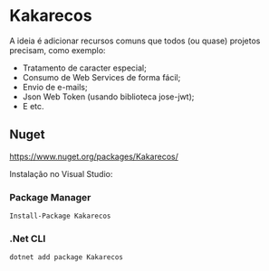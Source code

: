 # Kakarecos
A ideia é adicionar recursos comuns que todos (ou quase) projetos precisam, como exemplo:
 - Tratamento de caracter especial;
 - Consumo de Web Services de forma fácil;
 - Envio de e-mails;
 - Json Web Token (usando biblioteca jose-jwt);
 - E etc.


## Nuget
https://www.nuget.org/packages/Kakarecos/

Instalação no Visual Studio:
### Package Manager
<code>Install-Package Kakarecos</code>
### .Net CLI
<code>dotnet add package Kakarecos</code>
